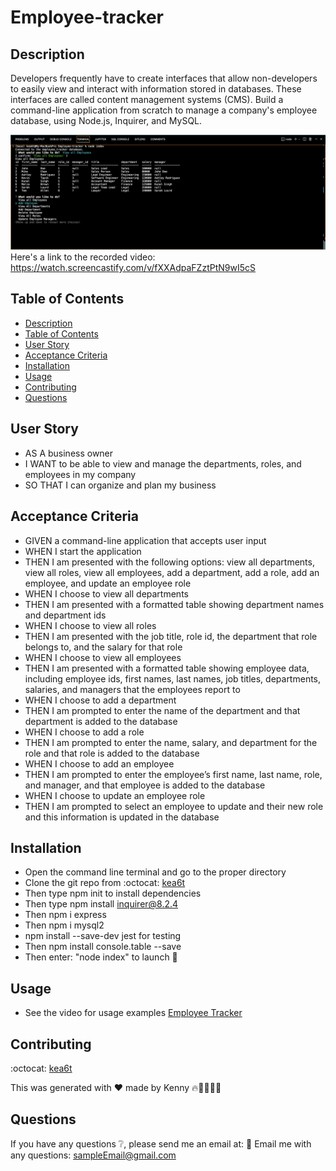 # Employee-tracker

## Description
Developers frequently have to create interfaces that allow non-developers to easily view and interact with information stored in databases. These interfaces are called content management systems (CMS).
Build a command-line application from scratch to manage a company's employee database, using Node.js, Inquirer, and MySQL.

![Screen Shot](ScreenShotEmpTracker.png)
Here's a link to the recorded video: https://watch.screencastify.com/v/fXXAdpaFZztPtN9wI5cS

## Table of Contents
  - [Description](#description)
  - [Table of Contents](#table-of-contents)
  - [User Story](#user-story)
  - [Acceptance Criteria](#acceptance-criteria)
  - [Installation](#installation)
  - [Usage](#usage)
  - [Contributing](#contributing)
  - [Questions](#questions)

## User Story
* AS A business owner
* I WANT to be able to view and manage the departments, roles, and employees in my company
* SO THAT I can organize and plan my business

## Acceptance Criteria
* GIVEN a command-line application that accepts user input
* WHEN I start the application
* THEN I am presented with the following options: view all departments, view all roles, view all employees, add a department, add a role, add an employee, and update an employee role
* WHEN I choose to view all departments
* THEN I am presented with a formatted table showing department names and department ids
* WHEN I choose to view all roles
* THEN I am presented with the job title, role id, the department that role belongs to, and the salary for that role
* WHEN I choose to view all employees
* THEN I am presented with a formatted table showing employee data, including employee ids, first names, last names, job titles, departments, salaries, and managers that the employees report to
* WHEN I choose to add a department
* THEN I am prompted to enter the name of the department and that department is added to the database
* WHEN I choose to add a role
* THEN I am prompted to enter the name, salary, and department for the role and that role is added to the database
* WHEN I choose to add an employee
* THEN I am prompted to enter the employee’s first name, last name, role, and manager, and that employee is added to the database
* WHEN I choose to update an employee role
* THEN I am prompted to select an employee to update and their new role and this information is updated in the database

## Installation
* Open the command line terminal and go to the proper directory
* Clone the git repo from :octocat: [kea6t](https://github.com/kea6t/Employee-tracker)
* Then type npm init to install dependencies
* Then type npm install inquirer@8.2.4
* Then npm i express
* Then npm i mysql2
* npm install --save-dev jest for testing
* Then npm install console.table --save
* Then enter: "node index" to launch 🚀


## Usage
* See the video for usage examples [Employee Tracker](https://watch.screencastify.com/v/fXXAdpaFZztPtN9wI5cS) 

## Contributing
:octocat: [kea6t](https://github.com/kea6t)

This was generated with ❤️ made by Kenny 🔥🌌🌳🦝🚀

## Questions
If you have any questions :grey_question:, please send me an email at: :e-mail: Email me with any questions: sampleEmail@gmail.com
